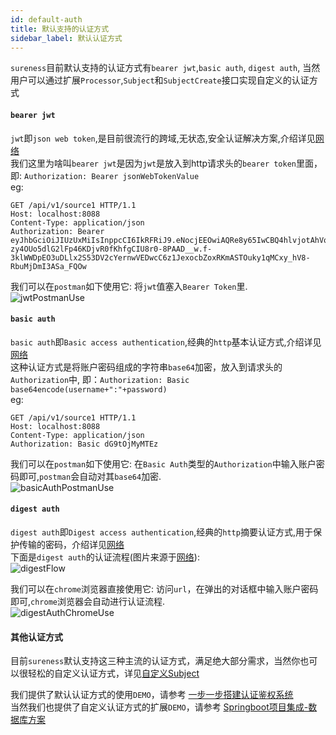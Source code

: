 ```yaml
---
id: default-auth  
title: 默认支持的认证方式         
sidebar_label: 默认认证方式    
---
```


`sureness`目前默认支持的认证方式有`bearer jwt`,`basic auth`, `digest auth`, 当然用户可以通过扩展`Processor`,`Subject`和`SubjectCreate`接口实现自定义的认证方式

#### `bearer jwt`
`jwt`即`json web token`,是目前很流行的跨域,无状态,安全认证解决方案,介绍详见[网络](http://www.ruanyifeng.com/blog/2018/07/json_web_token-tutorial.html)  
我们这里为啥叫`bearer jwt`是因为`jwt`是放入到http请求头的`bearer token`里面，即:  `Authorization: Bearer jsonWebTokenValue`  
eg:
```
GET /api/v1/source1 HTTP/1.1
Host: localhost:8088
Content-Type: application/json
Authorization: Bearer eyJhbGciOiJIUzUxMiIsInppcCI6IkRFRiJ9.eNocjEEOwiAQRe8y65IwCBQ4hlvjotAhVqs1DBoT492l7F5e_vtfuNYFAliUPs3aCrIuCW1nFDHlUaBVqJOLJpkIA_ArtnHd7o0X5s43egim8qayy6lCQOOUd15JHIA-zy4OUo5dlG2lFp46KDjvR0fKhfgCIU8r0-8PAAD__w.f-3klWWDpEO3uDLlx2S53DV2cYernwVEDwcC6z1JexocbZoxRKmASTOuky1qMCxy_hV8-RbuMjDmI3ASa_FQOw
```  

我们可以在`postman`如下使用它: 将`jwt`值塞入`Bearer Token`里.  
![jwtPostmanUse](/img/docs/jwtPostmanUse.png)

#### `basic auth`
`basic auth`即`Basic access authentication`,经典的`http`基本认证方式,介绍详见[网络](https://www.jianshu.com/p/4cd42f7359f4)    
这种认证方式是将账户密码组成的字符串`base64`加密，放入到请求头的 `Authorization`中, 即：`Authorization: Basic base64encode(username+":"+password)`  
eg:
```
GET /api/v1/source1 HTTP/1.1
Host: localhost:8088
Content-Type: application/json
Authorization: Basic dG9tOjMyMTEz
```  

我们可以在`postman`如下使用它: 在`Basic Auth`类型的`Authorization`中输入账户密码即可,`postman`会自动对其`base64`加密.  
![basicAuthPostmanUse](/img/docs/basicAuthPostmanUse.png)

#### `digest auth`
`digest auth`即`Digest access authentication`,经典的`http`摘要认证方式,用于保护传输的密码，介绍详见[网络](https://www.cnblogs.com/xiaoxiaotank/p/11078571.html)       
下面是`digest auth`的认证流程(图片来源于[网络](https://www.cnblogs.com/xiaoxiaotank/p/11078571.html)):  
![digestFlow](/img/docs/digestFlow.png)

我们可以在`chrome`浏览器直接使用它: 访问`url`，在弹出的对话框中输入账户密码即可,`chrome`浏览器会自动进行认证流程.    
![digestAuthChromeUse](/img/docs/digestAuthUse.png)


#### 其他认证方式
目前`sureness`默认支持这三种主流的认证方式，满足绝大部分需求，当然你也可以很轻松的自定义认证方式，详见[自定义Subject](/docs/advanced/custom-subject)  

我们提供了默认认证方式的使用`DEMO`，请参考 [一步一步搭建认证鉴权系统](/docs/help/sample-bootstrap)       
当然我们也提供了自定义认证方式的扩展`DEMO`，请参考 [Springboot项目集成-数据库方案](/docs/help/sample-tom)      


